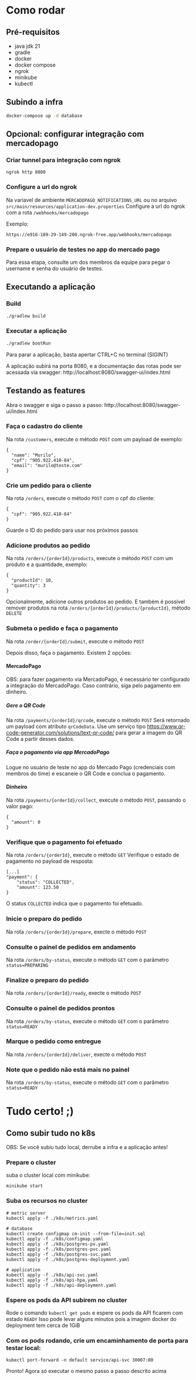 # Como rodar

## Pré-requisitos

- java jdk 21
- gradle
- docker
- docker compose
- ngrok
- minikube
- kubectl

## Subindo a infra

```sh
docker-compose up -d database
```

## Opcional: configurar integração com mercadopago

### Criar tunnel para integração com ngrok
```
ngrok http 8080
```

### Configure a url do ngrok
Na variavel de ambiente `MERCADOPAGO_NOTIFICATIONS_URL` ou no arquivo `src/main/resources/application-dev.properties`
Configure a url do ngrok com a rota `/webhooks/mercadopago`

Exemplo:
```
https://e916-189-29-149-200.ngrok-free.app/webhooks/mercadopago
```

### Prepare o usuário de testes no app do mercado pago
Para essa etapa, consulte um dos membros da equipe para pegar o username e senha do usuário de testes.

## Executando a aplicação

### Build
```sh
./gradlew build
```

### Executar a aplicação
```sh
./gradlew bootRun
```
Para parar a aplicação, basta apertar CTRL+C no terminal (SIGINT)

A aplicação subirá na porta 8080, e a documentação das rotas pode ser acessada via swagger:
http://localhost:8080/swagger-ui/index.html

## Testando as features

Abra o swagger e siga o passo a passo:
http://localhost:8080/swagger-ui/index.html

### Faça o cadastro do cliente
Na rota `/customers`, execute o método `POST` com um payload de exemplo:
```
{
  "name": "Murilo",
  "cpf": "905.922.410-84",
  "email": "murilo@teste.com"
}
```

### Crie um pedido para o cliente
Na rota `/orders`, execute o método `POST` com o cpf do cliente:
```
{
  "cpf": "905.922.410-84"
}
```
Guarde o ID do pedido para usar nos próximos passos

### Adicione produtos ao pedido
Na rota `/orders/{orderId}/products`, execute o método `POST` com um produto e a quantidade, exemplo:
```
{
  "productId": 10,
  "quantity": 3
}
```

Opcionalmente, adicione outros produtos ao pedido. 
E também é possível remover produtos na rota `/orders/{orderId}/products/{productId}`, método `DELETE`

### Submeta o pedido e faça o pagamento
Na rota `/order/{orderId}/submit`, execute o método `POST`

Depois disso, faça o pagamento. Existem 2 opções:

#### MercadoPago

OBS: para fazer pagamento via MercadoPago, é necessário ter configurado a integração do MercadoPago. Caso contrário, siga pelo pagamento em dinheiro.

##### Gere o QR Code
Na rota `/payments/{orderId}/qrcode`, execute o método `POST`
Será retornado um payload com atributo `qrCodeData`. Use um serviço tipo https://www.qr-code-generator.com/solutions/text-qr-code/ para gerar a imagem do QR Code a partir desses dados.

##### Faça o pagamento via app MercadoPago
Logue no usuário de teste no app do Mercado Pago (credenciais com membros do time) e escaneie o QR Code e conclua o pagamento.

#### Dinheiro
Na rota `/payments/{orderId}/collect`, execute o método `POST`, passando o valor pago:
```
{
  "amount": 0
}
```

### Verifique que o pagamento foi efetuado
Na rota `/orders/{orderId}`, execute o método `GET`
Verifique o estado de pagamento no payload de resposta:

```
[...]
"payment": {
    "status": "COLLECTED",
    "amount": 123.50
}
```

O status `COLLECTED` indica que o pagamento foi efetuado.

### Inicie o preparo do pedido
Na rota `/orders/{orderId}/prepare`, execte o método `POST`

### Consulte o painel de pedidos em andamento
Na rota `/orders/by-status`, execute o método `GET` com o parâmetro `status=PREPARING`

### Finalize o preparo do pedido
Na rota `/orders/{orderId}/ready`, execte o método `POST`

### Consulte o painel de pedidos prontos
Na rota `/orders/by-status`, execute o método `GET` com o parâmetro `status=READY`

### Marque o pedido como entregue
Na rota `/orders/{orderId}/deliver`, execte o método `POST`

### Note que o pedido não está mais no painel
Na rota `/orders/by-status`, execute o método `GET` com o parâmetro `status=READY`

# Tudo certo! ;)

## Como subir tudo no k8s
OBS: Se você subiu tudo local, derrube a infra e a aplicação antes!

### Prepare o cluster
suba o cluster local com minikube:
```
minikube start
```

### Suba os recursos no cluster
```
# metric server
kubectl apply -f ./k8s/metrics.yaml

# database
kubectl create configmap cm-init --from-file=init.sql
kubectl apply -f ./k8s/configmap.yaml
kubectl apply -f ./k8s/postgres-pv.yaml
kubectl apply -f ./k8s/postgres-pvc.yaml
kubectl apply -f ./k8s/postgres-svc.yaml
kubectl apply -f ./k8s/postgres-deployment.yaml

# application
kubectl apply -f ./k8s/api-svc.yaml
kubectl apply -f ./k8s/api-hpa.yaml
kubectl apply -f ./k8s/api-deployment.yaml
```

### Espere os pods da API subirem no cluster
Rode o comando `kubectl get pods` e espere os pods da API ficarem com estado `READY`
Isso pode levar alguns minutos pois a imagem docker do deployment tem cerca de 1GiB

### Com os pods rodando, crie um encaminhamento de porta para testar local:
```
kubectl port-forward -n default service/api-svc 30007:80
```

Pronto! Agora só executar o mesmo passo a passo descrito acima
